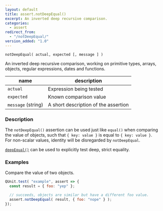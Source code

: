 ```yaml
---
layout: default
title: assert.notDeepEqual()
excerpt: An inverted deep recursive comparison.
categories:
  - assert
redirect_from:
  - "/notDeepEqual/"
version_added: "1.0"
---
```


`notDeepEqual( actual, expected [, message ] )`

An inverted deep recursive comparison, working on primitive types, arrays, objects, regular expressions, dates and functions.

| name | description |
|------|-------------|
| `actual` | Expression being tested |
| `expected` | Known comparison value |
| `message` (string) | A short description of the assertion |

### Description

The `notDeepEqual()` assertion can be used just like `equal()` when comparing the value of objects, such that `{ key: value }` is equal to `{ key: value }`. For non-scalar values, identity will be disregarded by `notDeepEqual`.

[`deepEqual()`](./deepEqual.md) can be used to explicitly test deep, strict equality.

### Examples

Compare the value of two objects.

```js
QUnit.test( "example", assert => {
  const result = { foo: "yep" };

  // succeeds, objects are similar but have a different foo value.
  assert.notDeepEqual( result, { foo: "nope" } );
});
```
